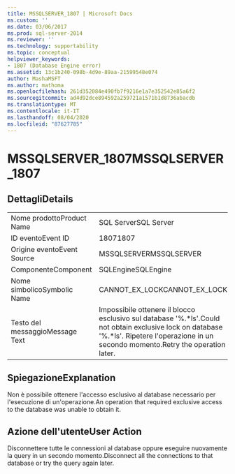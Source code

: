 ```yaml
---
title: MSSQLSERVER_1807 | Microsoft Docs
ms.custom: ''
ms.date: 03/06/2017
ms.prod: sql-server-2014
ms.reviewer: ''
ms.technology: supportability
ms.topic: conceptual
helpviewer_keywords:
- 1807 (Database Engine error)
ms.assetid: 13c1b240-098b-4d9e-89aa-21599548e074
author: MashaMSFT
ms.author: mathoma
ms.openlocfilehash: 261d352084e490fb7f9216e1a7e352542e85a6f2
ms.sourcegitcommit: ad4d92dce894592a259721a1571b1d8736abacdb
ms.translationtype: MT
ms.contentlocale: it-IT
ms.lasthandoff: 08/04/2020
ms.locfileid: "87627785"
---
```

# <a name="mssqlserver_1807"></a><span data-ttu-id="e6fad-102">MSSQLSERVER_1807</span><span class="sxs-lookup"><span data-stu-id="e6fad-102">MSSQLSERVER_1807</span></span>
    
## <a name="details"></a><span data-ttu-id="e6fad-103">Dettagli</span><span class="sxs-lookup"><span data-stu-id="e6fad-103">Details</span></span>  
  
|||  
|-|-|  
|<span data-ttu-id="e6fad-104">Nome prodotto</span><span class="sxs-lookup"><span data-stu-id="e6fad-104">Product Name</span></span>|<span data-ttu-id="e6fad-105">SQL Server</span><span class="sxs-lookup"><span data-stu-id="e6fad-105">SQL Server</span></span>|  
|<span data-ttu-id="e6fad-106">ID evento</span><span class="sxs-lookup"><span data-stu-id="e6fad-106">Event ID</span></span>|<span data-ttu-id="e6fad-107">1807</span><span class="sxs-lookup"><span data-stu-id="e6fad-107">1807</span></span>|  
|<span data-ttu-id="e6fad-108">Origine evento</span><span class="sxs-lookup"><span data-stu-id="e6fad-108">Event Source</span></span>|<span data-ttu-id="e6fad-109">MSSQLSERVER</span><span class="sxs-lookup"><span data-stu-id="e6fad-109">MSSQLSERVER</span></span>|  
|<span data-ttu-id="e6fad-110">Componente</span><span class="sxs-lookup"><span data-stu-id="e6fad-110">Component</span></span>|<span data-ttu-id="e6fad-111">SQLEngine</span><span class="sxs-lookup"><span data-stu-id="e6fad-111">SQLEngine</span></span>|  
|<span data-ttu-id="e6fad-112">Nome simbolico</span><span class="sxs-lookup"><span data-stu-id="e6fad-112">Symbolic Name</span></span>|<span data-ttu-id="e6fad-113">CANNOT_EX_LOCK</span><span class="sxs-lookup"><span data-stu-id="e6fad-113">CANNOT_EX_LOCK</span></span>|  
|<span data-ttu-id="e6fad-114">Testo del messaggio</span><span class="sxs-lookup"><span data-stu-id="e6fad-114">Message Text</span></span>|<span data-ttu-id="e6fad-115">Impossibile ottenere il blocco esclusivo sul database '%.\*ls'.</span><span class="sxs-lookup"><span data-stu-id="e6fad-115">Could not obtain exclusive lock on database '%.\*ls'.</span></span> <span data-ttu-id="e6fad-116">Ripetere l'operazione in un secondo momento.</span><span class="sxs-lookup"><span data-stu-id="e6fad-116">Retry the operation later.</span></span>|  
  
## <a name="explanation"></a><span data-ttu-id="e6fad-117">Spiegazione</span><span class="sxs-lookup"><span data-stu-id="e6fad-117">Explanation</span></span>  
 <span data-ttu-id="e6fad-118">Non è possibile ottenere l'accesso esclusivo al database necessario per l'esecuzione di un'operazione.</span><span class="sxs-lookup"><span data-stu-id="e6fad-118">An operation that required exclusive access to the database was unable to obtain it.</span></span>  
  
## <a name="user-action"></a><span data-ttu-id="e6fad-119">Azione dell'utente</span><span class="sxs-lookup"><span data-stu-id="e6fad-119">User Action</span></span>  
 <span data-ttu-id="e6fad-120">Disconnettere tutte le connessioni al database oppure eseguire nuovamente la query in un secondo momento.</span><span class="sxs-lookup"><span data-stu-id="e6fad-120">Disconnect all the connections to that database or try the query again later.</span></span>  
  
  
